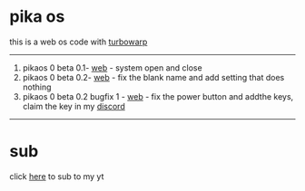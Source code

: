 # pika os
this is a web os code with [turbowarp](https://turbowarp.org)


---
1. pikaos 0 beta 0.1- [web](https://zeke-youtube.github.io/pikaos/0/beta/0.1) - system open and close
2. pikaos 0 beta 0.2- [web](https://zeke-youtube.github.io/pikaos/0/beta/0.2) - fix the blank name and add setting that does nothing
3. pikaos 0 beta 0.2 bugfix 1 - [web](https://zeke-youtube.github.io/pikaos/0/beta/0.2bugfix1) - fix the power button and addthe keys, claim the key in my [discord](https://discord.gg/xEVKsRvTsb)
---
# sub
click [here](https://youtube.com/@ilikeyoutube796) to sub to my yt
